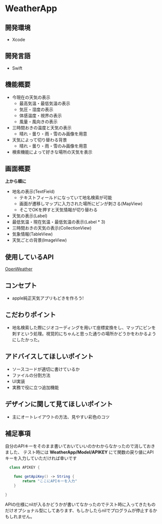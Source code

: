 # WeatherApp


## 開発環境
* Xcode
## 開発言語
* Swift

## 機能概要
* 今現在の天気の表示
  * 最高気温・最低気温の表示
  * 気圧・湿度の表示
  * 体感温度・視界の表示
  * 風量・風向きの表示
* 三時間おきの温度と天気の表示
  * 晴れ・曇り・雨・雪のみ画像を用意
* 天気によって切り替わる背景
  * 晴れ・曇り・雨・雪のみ画像を用意
* 検索機能によって好きな場所の天気を表示

## 画面概要
**上から順に**
* 地名の表示(TextField)
  * テキストフィールドになっていて地名検索が可能
  * 画面が遷移しマップに入力された場所にピンが刺さる(MapView)
  * そこでOKを押すと天気情報が切り替わる
* 天気の表示(Label)
* 最低気温・現在気温・最低気温の表示(Label * 3)
* 三時間おきの天気の表示(CollectionView)
* 気象情報(TableView)
* 天気ごとの背景(ImageView)

## 使用しているAPI
[OpenWeather](https://openweathermap.org/api)

## コンセプト
* apple純正天気アプリもどきを作ろう!

## こだわりポイント
* 地名検索した際にジオコーディングを用いて座標変換をし、マップにピンを刺すという処理。視覚的にちゃんと思った通りの場所かどうかをわかるようにしたかった。


## アドバイスしてほしいポイント
* ソースコードが適切に書けているか
* ファイルの分割方法
* UI実装
* 実務で役に立つ追加機能

## デザインに関して見てほしいポイント
* 主にオートレイアウトの方法、見やすい彩色のコツ

## 補足事項
自分のAPIキーをそのまま書いておいていいのかわからなかったので消しておきました、
テスト時には **WeatherApp/Model/APIKEY** にて関数の戻り値にAPIキーを入力していただければ幸いです

```Swift
  class APIKEY {
    
    func getApiKey() -> String {
        return "ここにAPIキーを入力"
    }
    
}

```
APIの仕様にnilが入るかどうかが書いてなかったのでテスト時に入ってきたものだけオプショナル型にしてあります、もしかしたらnilでプログラムが停止するかもしれません。

